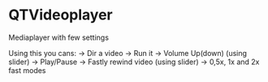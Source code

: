# QTVideoplayer
Mediaplayer with few settings

Using this you cans:
-> Dir a video
-> Run it
-> Volume Up(down) (using slider)
-> Play/Pause
-> Fastly rewind video  (using slider)
-> 0,5x, 1x and 2x fast modes
